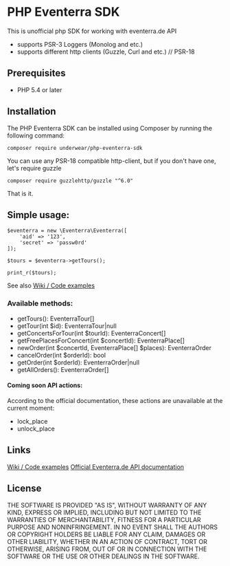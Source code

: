 PHP Eventerra SDK
=======================

This is unofficial php SDK for working with eventerra.de API

- supports PSR-3 Loggers (Monolog and etc.)
- supports different http clients (Guzzle, Curl and etc.) // PSR-18

## Prerequisites
- PHP 5.4 or later

## Installation
The PHP Eventerra SDK can be installed using Composer by running the following command:
  

    composer require underwear/php-eventerra-sdk
    
You can use any PSR-18 compatible http-client, but if you don't have one, let's require guzzle
    
    composer require guzzlehttp/guzzle "^6.0"
    
That is it.

## Simple usage:
  

    $eventerra = new \Eventerra\Eventerra([  
	    'aid' => '123',
	    'secret' => 'passw0rd'
    ]);  
    
    $tours = $eventerra->getTours();  
    
    print_r($tours);

See also [Wiki / Code examples](https://github.com/underwear/php-eventerra-sdk/wiki)

### Available methods:
- getTours(): EventerraTour[] 
- getTour(int $id): EventerraTour|null
- getConcertsForTour(int $tourId): EventerraConcert[] 
- getFreePlacesForConcert(int $concertId): EventerraPlace[]
- newOrder(int $concertId, EventerraPlace[] $places): EventerraOrder
- cancelOrder(int $orderId): bool
- getOrder(int $orderId): EventerraOrder|null
- getAllOrders(): EventerraOrder[]

#### Coming soon API actions:
According to the official documentation, these actions are unavailable at the current moment:
- lock_place
- unlock_place


## Links
[Wiki / Code examples](https://github.com/underwear/php-eventerra-sdk/wiki)
[Official Eventerra.de API documentation](https://eventerra.de/api/help.php)

## License
THE SOFTWARE IS PROVIDED "AS IS", WITHOUT WARRANTY OF ANY KIND, EXPRESS OR IMPLIED, INCLUDING BUT NOT LIMITED TO THE WARRANTIES OF MERCHANTABILITY, FITNESS FOR A PARTICULAR PURPOSE AND NONINFRINGEMENT. IN NO EVENT SHALL THE AUTHORS OR COPYRIGHT HOLDERS BE LIABLE FOR ANY CLAIM, DAMAGES OR OTHER LIABILITY, WHETHER IN AN ACTION OF CONTRACT, TORT OR OTHERWISE, ARISING FROM, OUT OF OR IN CONNECTION WITH THE SOFTWARE OR THE USE OR OTHER  DEALINGS IN THE SOFTWARE.
